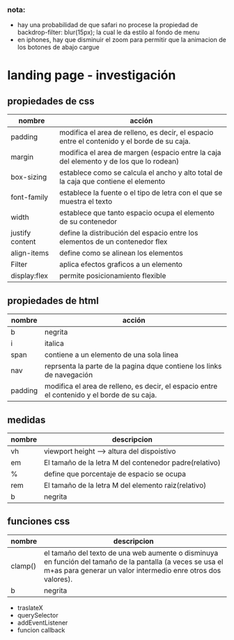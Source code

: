 ### nota:
- hay una probabilidad de que safari no procese la propiedad de backdrop-filter: blur(15px); la cual le da estilo al fondo de menu
- en iphones, hay que disminuir el zoom para permitir que la animacion de los botones de abajo cargue
# landing page - investigación 



## propiedades de css 

| nombre             | acción                                                               |
| ----------------- | ------------------------------------------------------------------ |
| padding | modifica el area de relleno, es decir, el espacio entre el contenido y el borde de su caja. |
| margin | modifica el area de margen (espacio entre la caja del elemento y de los que lo rodean)|
| box-sizing | establece como se calcula el ancho y alto total de la caja que contiene el elemento|
| font-family | establece la  fuente o el tipo de letra con el que se muestra el texto  |
| width | establece que tanto espacio ocupa el elemento de su contenedor |
| justify content | define la distribución del espacio entre los elementos de un contenedor flex |
| align-items | define como se alinean los elementos |
| Filter | aplica efectos graficos a un elemento |
| display:flex | permite posicionamiento flexible |

## propiedades de html

| nombre             | acción                                                               |
| ----------------- | ------------------------------------------------------------------ |
| b |negrita |
| i | italica |
| span | contiene a un elemento de una sola linea |
| nav | reprsenta la parte de la pagina dque contiene los links de navegación |
| padding | modifica el area de relleno, es decir, el espacio entre el contenido y el borde de su caja. |

## medidas
| nombre             | descripcion                                                              |
| ----------------- | ------------------------------------------------------------------ |
| vh | viewport height --> altura del dispoistivo |
| em |El tamaño de la letra M del contenedor padre(relativo) |
| % |define que porcentaje de espacio se ocupa |
| rem |El tamaño de la letra M del elemento raiz(relativo) |
| b |negrita |

## funciones css
| nombre             | descripcion                                                              |
| ----------------- | ------------------------------------------------------------------ |
| clamp() | el tamaño del texto de una web aumente o disminuya en función del tamaño de la pantalla (a veces se usa el m+as para generar un valor intermedio enre otros dos valores). |
| b |negrita |


- traslateX
- querySelector
- addEventListener
- funcion callback
